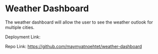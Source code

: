 # Weather Dashboard

The weather dashboard will allow the user to see the weather outlook for multiple cities.

Deployment Link:

Repo Link: https://github.com/maymyatnoehtet/weather-dashboard


